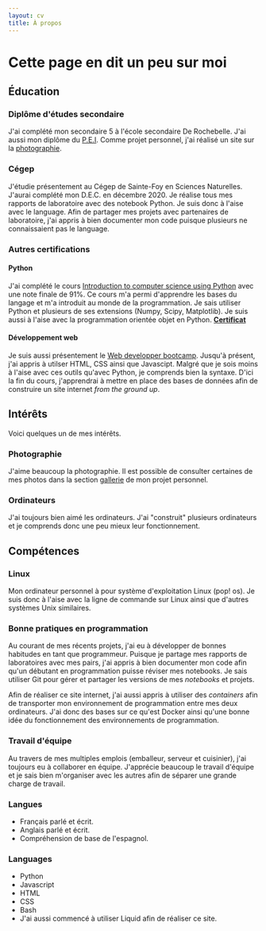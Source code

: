 ```yaml
---
layout: cv
title: À propos
---
```

# Cette page en dit un peu sur moi
## Éducation

### Diplôme d'études secondaire
J'ai complété mon secondaire 5 à l'école secondaire De Rochebelle. J'ai aussi mon diplôme du [P.E.I](https://www.ibo.org/fr/programmes/middle-years-programme/). Comme projet personnel, j'ai réalisé un site sur la [photographie](https://etienneparent4.wixsite.com/artphotographie). 

### Cégep
J'étudie présentement au Cégep de Sainte-Foy en Sciences Naturelles. J'aurai complété mon D.E.C. en décembre 2020. Je réalise tous mes rapports de laboratoire avec des notebook Python. Je suis donc à l'aise avec le language. Afin de partager mes projets avec partenaires de laboratoire, j'ai appris à bien documenter mon code puisque plusieurs ne connaissaient pas le language.

### Autres certifications
#### Python
J'ai complété le cours [Introduction to computer science using Python](https://www.edx.org/course/introduction-to-computer-science-and-programming-7) avec une note finale de 91%.
 Ce cours m'a permi d'apprendre les bases du langage et m'a introduit au monde de la programmation. Je sais utiliser Python et plusieurs de ses extensions (Numpy, Scipy, Matplotlib). Je suis aussi à l'aise avec la programmation orientée objet en Python. **[Certificat](https://courses.edx.org/certificates/137b386d4b624fe9a1be270091a9cce8)**
#### Développement web
Je suis aussi présentement le [Web developper bootcamp](https://www.udemy.com/course/the-web-developer-bootcamp/). Jusqu'à présent, j'ai appris à utilser HTML, CSS ainsi que Javascipt. Malgré que je sois moins à l'aise avec ces outils qu'avec Python, je comprends bien la syntaxe. D'ici la fin du cours, j'apprendrai à mettre en place des bases de données afin de construire un site internet *from the ground up*.

## Intérêts
Voici quelques un de mes intérêts.
### Photographie
J'aime beaucoup la photographie. Il est possible de consulter certaines de mes photos dans la section [gallerie](https://etienneparent4.wixsite.com/artphotographie/gallery) de mon projet personnel.
### Ordinateurs
J'ai toujours bien aimé les ordinateurs. J'ai "construit" plusieurs ordinateurs et je comprends donc une peu mieux leur fonctionnement.
## Compétences
### Linux
Mon ordinateur personnel à pour système d'exploitation Linux (pop! os). Je suis donc à l'aise avec la ligne de commande sur Linux ainsi que d'autres systèmes Unix similaires.
### Bonne pratiques en programmation
Au courant de mes récents projets, j'ai eu à développer de bonnes habitudes en tant que programmeur. Puisque je partage mes rapports de laboratoires avec mes pairs, j'ai appris à bien documenter mon code afin qu'un débutant en programmation puisse réviser mes notebooks. Je sais utiliser Git pour gérer et partager les versions de mes *notebooks* et projets.

Afin de réaliser ce site internet, j'ai aussi appris à utiliser des *containers* afin de transporter mon environnement de programmation entre mes deux ordinateurs. J'ai donc des bases sur ce qu'est Docker ainsi qu'une bonne idée du fonctionnement des environnements de programmation.
### Travail d'équipe
Au travers de mes multiples emplois (emballeur, serveur et cuisinier), j'ai toujours eu à collaborer en équipe. J'apprécie beaucoup le travail d'équipe et je sais bien m'organiser avec les autres afin de séparer une grande charge de travail.

### Langues
* Français parlé et écrit.
* Anglais parlé et écrit.
* Compréhension de base de l'espagnol.

### Languages
* Python
* Javascript
* HTML
* CSS
* Bash
* J'ai aussi commencé à utiliser Liquid afin de réaliser ce site.
